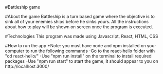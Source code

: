 #Battleship game

#About the game
Battleship is a turn based game where the objective is to sink all of your enemies ships before he sinks yours.
All the instructions about how to play will be shown on screen once the program is executed.

#Technologies
This program was made using Javascript, React, HTML, CSS

#How to run the app
*Note: you must have node and npm installed on your computer to run the following commands
-Go to the react-hello folder with "cd react-hello/"
-Use "npm run install" on the terminal to install required packages
-Use "npm run start" to start the game, it should appear to you on http://localhost:3000/